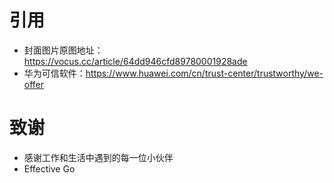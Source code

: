 # 引用

- 封面图片原图地址：https://vocus.cc/article/64dd946cfd89780001928ade
- 华为可信软件：https://www.huawei.com/cn/trust-center/trustworthy/we-offer

# 致谢

- 感谢工作和生活中遇到的每一位小伙伴
- Effective Go